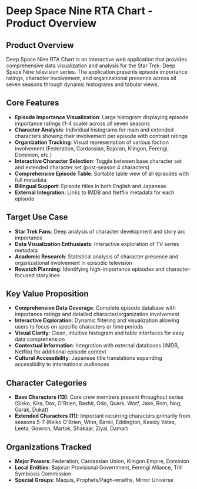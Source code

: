 # Deep Space Nine RTA Chart - Product Overview

## Product Overview
Deep Space Nine RTA Chart is an interactive web application that provides comprehensive data visualization and analysis for the Star Trek: Deep Space Nine television series. The application presents episode importance ratings, character involvement, and organizational presence across all seven seasons through dynamic histograms and tabular views.

## Core Features
- **Episode Importance Visualization**: Large histogram displaying episode importance ratings (1-4 scale) across all seven seasons
- **Character Analysis**: Individual histograms for main and extended characters showing their involvement per episode with contrast ratings
- **Organization Tracking**: Visual representation of various faction involvement (Federation, Cardassian, Bajoran, Klingon, Ferengi, Dominion, etc.)
- **Interactive Character Selection**: Toggle between base character set and extended character set (post-season 4 characters)
- **Comprehensive Episode Table**: Sortable table view of all episodes with full metadata
- **Bilingual Support**: Episode titles in both English and Japanese
- **External Integration**: Links to IMDB and Netflix metadata for each episode

## Target Use Case
- **Star Trek Fans**: Deep analysis of character development and story arc importance
- **Data Visualization Enthusiasts**: Interactive exploration of TV series metadata
- **Academic Research**: Statistical analysis of character presence and organizational involvement in episodic television
- **Rewatch Planning**: Identifying high-importance episodes and character-focused storylines

## Key Value Proposition
- **Comprehensive Data Coverage**: Complete episode database with importance ratings and detailed character/organization involvement
- **Interactive Exploration**: Dynamic filtering and visualization allowing users to focus on specific characters or time periods
- **Visual Clarity**: Clean, intuitive histogram and table interfaces for easy data comprehension
- **Contextual Information**: Integration with external databases (IMDB, Netflix) for additional episode context
- **Cultural Accessibility**: Japanese title translations expanding accessibility to international audiences

## Character Categories
- **Base Characters (13)**: Core crew members present throughout series (Sisko, Kira, Dax, O'Brien, Bashir, Odo, Quark, Worf, Jake, Rom, Nog, Garak, Dukat)
- **Extended Characters (11)**: Important recurring characters primarily from seasons 5-7 (Keiko O'Brien, Winn, Bareil, Eddington, Kasidy Yates, Leeta, Gowron, Martok, Shakaar, Ziyal, Damar)

## Organizations Tracked
- **Major Powers**: Federation, Cardassian Union, Klingon Empire, Dominion
- **Local Entities**: Bajoran Provisional Government, Ferengi Alliance, Trill Symbiosis Commission
- **Special Groups**: Maquis, Prophets/Pagh-wraiths, Mirror Universe
